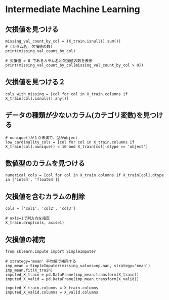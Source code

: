 # Intermediate Machine Learning

## 欠損値を見つける

```
missing_val_count_by_col = (X_train.isnull().sum())
# (カラム名, 欠損値の数)
print(missing_val_count_by_col)

# 欠損値 > 0 であるカラム名と欠損値の数を表示
print(missing_val_count_by_col[missing_val_count_by_col > 0])
```

## 欠損値を見つける２

```
cols_with_missing = [col for col in X_train.columns if X_train[col].isnull().any()]
```

## データの種類が少ないカラム(カテゴリ変数)を見つける

```
# nunique()が１０未満で、型がobject
low_cardinality_cols = [col for col in X_train.columns if X_train[col].nunique() < 10 and X_train[col].dtype == 'object']
```

## 数値型のカラムを見つける

```
numerical_cols = [col for col in X_train.columns if X_train[col].dtype in ['int64', 'float64']]
```

## 欠損値を含むカラムの削除

```
cols = ['col1', 'col2', 'col3']

# axis=1で列方向を指定
X_train.drop(cols, axis=1)
```

## 欠損値の補完

```
from sklearn.impute import SimpleImputer

# strategy='mean' 平均値で補完する
imp_mean = SimpleImputer(missing_values=np.nan, strategy='mean')
imp_mean.fit(X_train)
imputed_X_train = pd.DataFrame(imp_mean.transform(X_train))
imputed_X_valid = pd.DataFrame(imp_mean.transform(X_valid))

imputed_X_train.columns = X_train.columns
imputed_X_valid.columns = X_valid.columns
```
